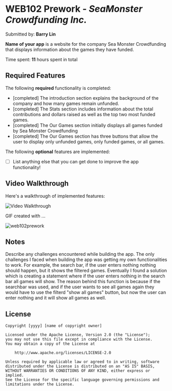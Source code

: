 # WEB102 Prework - *SeaMonster Crowdfunding Inc.*

Submitted by: **Barry Lin**

**Name of your app** is a website for the company Sea Monster Crowdfunding that displays information about the games they have funded.

Time spent: **11** hours spent in total

## Required Features

The following **required** functionality is completed:

* [completed] The introduction section explains the background of the company and how many games remain unfunded.
* [completed] The Stats section includes information about the total contributions and dollars raised as well as the top two most funded games.
* [completed] The Our Games section initially displays all games funded by Sea Monster Crowdfunding
* [completed] The Our Games section has three buttons that allow the user to display only unfunded games, only funded games, or all games.

The following **optional** features are implemented:

* [ ] List anything else that you can get done to improve the app functionality!

## Video Walkthrough

Here's a walkthrough of implemented features:

<img src='http://i.imgur.com/link/to/your/gif/file.gif' title='Video Walkthrough' width='' alt='Video Walkthrough' />

<!-- Replace this with whatever GIF tool you used! -->
GIF created with ...  
<!-- Recommended tools:
[Kap](https://getkap.co/) for macOS
[ScreenToGif](https://www.screentogif.com/) for Windows
[peek](https://github.com/phw/peek) for Linux. -->
![web102prework](https://github.com/mikey6002/web102_prework/assets/72505018/027f951d-c385-48ed-9114-4edd6c6de3b9)

## Notes

Describe any challenges encountered while building the app.
The only challenges I faced when building the app was getting my own functionalities to work. For example, the search bar, if the user enters nothing nothing should happen, but it shows the filtered games. Eventually I 
found a solution which is creating a statement where if the user enters nothing in the search bar all games will show. The reason behind this function is because if the searchbar was used, and if the user wants to see all games again
they would have to use the filterd "show all games" button, but now the user can enter nothing and it will show all games as well. 

## License

    Copyright [yyyy] [name of copyright owner]

    Licensed under the Apache License, Version 2.0 (the "License");
    you may not use this file except in compliance with the License.
    You may obtain a copy of the License at

        http://www.apache.org/licenses/LICENSE-2.0

    Unless required by applicable law or agreed to in writing, software
    distributed under the License is distributed on an "AS IS" BASIS,
    WITHOUT WARRANTIES OR CONDITIONS OF ANY KIND, either express or implied.
    See the License for the specific language governing permissions and
    limitations under the License.
